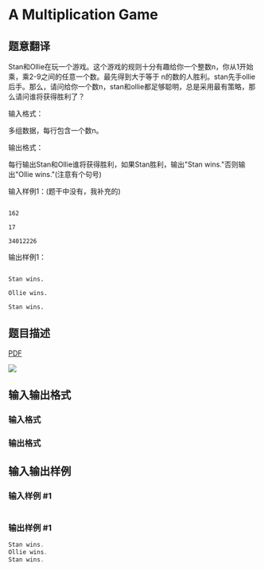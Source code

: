 # A Multiplication Game

## 题意翻译

Stan和Ollie在玩一个游戏。这个游戏的规则十分有趣给你一个整数n，你从1开始乘，乘2-9之间的任意一个数。最先得到大于等于 n的数的人胜利。stan先手ollie后手。那么，请问给你一个数n，stan和ollie都足够聪明，总是采用最有策略，那么请问谁将获得胜利了？

输入格式：

多组数据，每行包含一个数n。

输出格式：

每行输出Stan和Ollie谁将获得胜利，如果Stan胜利，输出"Stan wins."否则输出"Ollie wins."(注意有个句号)

输入样例1：(题干中没有，我补充的)

```

162

17

34012226

```

输出样例1：

```

Stan wins.

Ollie wins.

Stan wins.

```

## 题目描述

[problemUrl]: https://uva.onlinejudge.org/index.php?option=com_onlinejudge&Itemid=8&category=10&page=show_problem&problem=788

[PDF](https://uva.onlinejudge.org/external/8/p847.pdf)

![](https://cdn.luogu.com.cn/upload/vjudge_pic/UVA847/c10a7f9ba1bce29dacf6aed1507073b8f4ba63a8.png)

## 输入输出格式

### 输入格式

### 输出格式

## 输入输出样例

### 输入样例 #1

```cpp

```
### 输出样例 #1

```cpp
Stan wins.
Ollie wins.
Stan wins.
```


